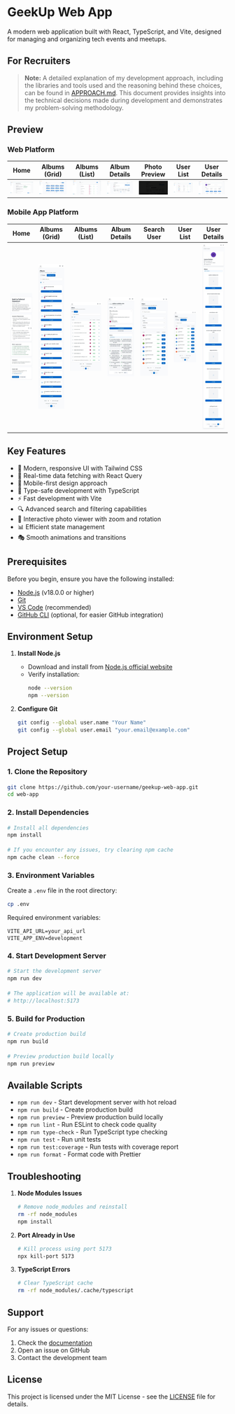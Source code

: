 # GeekUp Web App

A modern web application built with React, TypeScript, and Vite, designed for managing and organizing tech events and meetups.

## For Recruiters

> **Note:** A detailed explanation of my development approach, including the libraries and tools used and the reasoning behind these choices, can be found in [APPROACH.md](APPROACH.md). This document provides insights into the technical decisions made during development and demonstrates my problem-solving methodology.

## Preview

### Web Platform

| Home | Albums (Grid) | Albums (List) | Album Details | Photo Preview | User List | User Details |
|------|---------------|---------------|--------------|---------------|-----------|-------------|
| ![Home](result/Web/home.png) | ![Albums Grid](result/Web/Albums_GridView.jpeg) | ![Albums List](result/Web/Albums_ListView.png) | ![Album Details](result/Web/Album_Details.jpeg) | ![Photo Preview](result/Web/Photo_Preview.jpeg) | ![User List](result/Web/User.png) | ![User Details](result/Web/User_Details.png) |

### Mobile App Platform

| Home | Albums (Grid) | Albums (List) | Album Details | Search User | User List | User Details |
|------|---------------|---------------|--------------|-------------|-----------|-------------|
| ![Home App](result/App/Home_app.jpeg) | ![Albums Grid App](result/App/Album_GridView_app.jpeg) | ![Albums List App](result/App/Album_Listview_app.jpeg) | ![Album Details App](result/App/Album_Details_app.jpeg) | ![Search User App](result/App/Search_User_app.jpeg) | ![User App](result/App/User_app.jpeg) | ![User Details App](result/App/User_Details_app.jpeg) |

## Key Features

- 🎨 Modern, responsive UI with Tailwind CSS
- 🔄 Real-time data fetching with React Query
- 📱 Mobile-first design approach
- 🎯 Type-safe development with TypeScript
- ⚡ Fast development with Vite
- 🔍 Advanced search and filtering capabilities
- 📸 Interactive photo viewer with zoom and rotation
- 📊 Efficient state management
- 🎭 Smooth animations and transitions

## Prerequisites

Before you begin, ensure you have the following installed:
- [Node.js](https://nodejs.org/) (v18.0.0 or higher)
- [Git](https://git-scm.com/)
- [VS Code](https://code.visualstudio.com/) (recommended)
- [GitHub CLI](https://cli.github.com/) (optional, for easier GitHub integration)

## Environment Setup

1. **Install Node.js**
   - Download and install from [Node.js official website](https://nodejs.org/)
   - Verify installation:
     ```bash
     node --version
     npm --version
     ```

2. **Configure Git**
   ```bash
   git config --global user.name "Your Name"
   git config --global user.email "your.email@example.com"
   ```

## Project Setup

### 1. Clone the Repository

```bash
git clone https://github.com/your-username/geekup-web-app.git
cd web-app
```

### 2. Install Dependencies

```bash
# Install all dependencies
npm install

# If you encounter any issues, try clearing npm cache
npm cache clean --force
```

### 3. Environment Variables

Create a `.env` file in the root directory:

```bash
cp .env
```

Required environment variables:
```
VITE_API_URL=your_api_url
VITE_APP_ENV=development
```

### 4. Start Development Server

```bash
# Start the development server
npm run dev

# The application will be available at:
# http://localhost:5173
```

### 5. Build for Production

```bash
# Create production build
npm run build

# Preview production build locally
npm run preview
```

## Available Scripts

- `npm run dev` - Start development server with hot reload
- `npm run build` - Create production build
- `npm run preview` - Preview production build locally
- `npm run lint` - Run ESLint to check code quality
- `npm run type-check` - Run TypeScript type checking
- `npm run test` - Run unit tests
- `npm run test:coverage` - Run tests with coverage report
- `npm run format` - Format code with Prettier

## Troubleshooting

1. **Node Modules Issues**
   ```bash
   # Remove node_modules and reinstall
   rm -rf node_modules
   npm install
   ```

2. **Port Already in Use**
   ```bash
   # Kill process using port 5173
   npx kill-port 5173
   ```

3. **TypeScript Errors**
   ```bash
   # Clear TypeScript cache
   rm -rf node_modules/.cache/typescript
   ```

## Support

For any issues or questions:
1. Check the [documentation](docs/)
2. Open an issue on GitHub
3. Contact the development team

## License

This project is licensed under the MIT License - see the [LICENSE](LICENSE) file for details.
